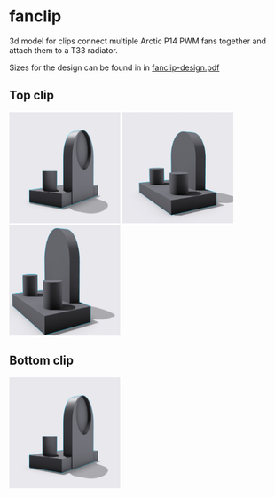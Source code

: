 # fanclip

3d model for clips connect multiple Arctic P14 PWM fans together and attach them to a T33 radiator.

Sizes for the design can be found in in [fanclip-design.pdf](fanclip-design.pdf)

## Top clip
<p float="left">
  <img src="images/top-clip1.png" width="200" height="200" />
  <img src="images/top-clip2.png" width="200" height="200" />
  <img src="images/top-clip3.png" width="200" height="200" />
</p>

## Bottom clip
<img src="images/top-clip1.png" width="200" height="200" />
